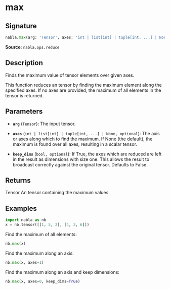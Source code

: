 # max

## Signature

```python
nabla.max(arg: 'Tensor', axes: 'int | list[int] | tuple[int, ...] | None' = None, keep_dims: 'bool' = False) -> 'Tensor'
```

**Source**: `nabla.ops.reduce`

## Description

Finds the maximum value of tensor elements over given axes.

This function reduces an tensor by finding the maximum element along the
specified axes. If no axes are provided, the maximum of all elements in the
tensor is returned.

## Parameters

- **`arg`** (`Tensor`): The input tensor.

- **`axes`** (`int | list[int] | tuple[int, ...] | None, optional`): The axis or axes along which to find the maximum. If None (the default), the maximum is found over all axes, resulting in a scalar tensor.

- **`keep_dims`** (`bool, optional`): If True, the axes which are reduced are left in the result as dimensions with size one. This allows the result to broadcast correctly against the original tensor. Defaults to False.

## Returns

Tensor
    An tensor containing the maximum values.

## Examples

```python
import nabla as nb
x = nb.tensor([[1, 5, 2], [4, 3, 6]])
```

Find the maximum of all elements:

```python
nb.max(x)
```

Find the maximum along an axis:

```python
nb.max(x, axes=1)
```

Find the maximum along an axis and keep dimensions:

```python
nb.max(x, axes=0, keep_dims=True)
```
